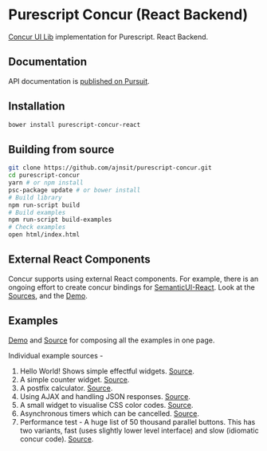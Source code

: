 # Purescript Concur (React Backend)

[Concur UI Lib](https://github.com/ajnsit/concur) implementation for Purescript. React Backend.

## Documentation

API documentation is [published on Pursuit](https://pursuit.purescript.org/packages/purescript-concur-react).

## Installation

```bash
bower install purescript-concur-react
```

## Building from source

```bash
git clone https://github.com/ajnsit/purescript-concur.git
cd purescript-concur
yarn # or npm install
psc-package update # or bower install
# Build library
npm run-script build
# Build examples
npm run-script build-examples
# Check examples
open html/index.html
```

## External React Components

Concur supports using external React components. For example, there is an ongoing effort to create concur bindings for [SemanticUI-React](https://react.semantic-ui.com). Look at the [Sources](https://github.com/ajnsit/purescript-concur-semantic), and the [Demo](https://ajnsit.github.io/purescript-concur-semantic/).

## Examples

[Demo](https://ajnsit.github.io/purescript-concur/) and [Source](https://github.com/ajnsit/purescript-concur/blob/master/src/Test/Main.purs) for composing all the examples in one page.

Individual example sources -

1. Hello World! Shows simple effectful widgets. [Source](https://github.com/ajnsit/purescript-concur/blob/master/src/Test/Hello.purs).
2. A simple counter widget. [Source](https://github.com/ajnsit/purescript-concur/blob/master/src/Test/Counter.purs).
3. A postfix calculator. [Source](https://github.com/ajnsit/purescript-concur/blob/master/src/Test/Calc.purs).
4. Using AJAX and handling JSON responses. [Source](https://github.com/ajnsit/purescript-concur/blob/master/src/Test/Ajax.purs).
5. A small widget to visualise CSS color codes. [Source](https://github.com/ajnsit/purescript-concur/blob/master/src/Test/Color.purs).
6. Asynchronous timers which can be cancelled. [Source](https://github.com/ajnsit/purescript-concur/blob/master/src/Test/Timers.purs).
7. Performance test - A huge list of 50 thousand parallel buttons. This has two variants, fast (uses slightly lower level interface) and slow (idiomatic concur code). [Source](https://github.com/ajnsit/purescript-concur/blob/master/src/Test/SlowButtonList.purs).
